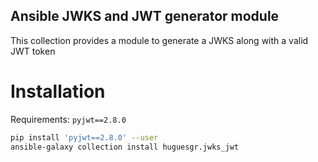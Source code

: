## Ansible JWKS and JWT generator module

This collection provides a module to generate a JWKS along with a valid JWT token

# Installation

Requirements: `pyjwt==2.8.0`

```bash
pip install 'pyjwt==2.8.0' --user
ansible-galaxy collection install huguesgr.jwks_jwt
```
